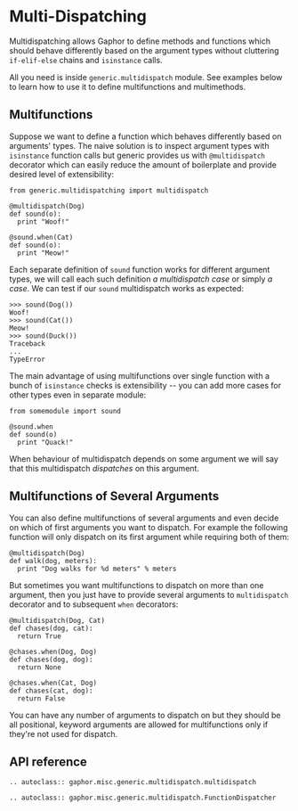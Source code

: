 # Multi-Dispatching

Multidispatching allows Gaphor to define methods and functions which should
behave differently based on the argument types without cluttering
`if-elif-else` chains and `isinstance` calls.

All you need is inside `generic.multidispatch` module. See examples
below to learn how to use it to define multifunctions and multimethods.

## Multifunctions

Suppose we want to define a function which behaves differently based on
arguments' types. The naive solution is to inspect argument types with
`isinstance` function calls but generic provides us with
`@multidispatch` decorator which can easily reduce the amount of
boilerplate and provide desired level of extensibility:

    from generic.multidispatching import multidispatch

    @multidispatch(Dog)
    def sound(o):
      print "Woof!"

    @sound.when(Cat)
    def sound(o):
      print "Meow!"

Each separate definition of `sound` function works for different
argument types, we will call each such definition *a multidispatch case*
or simply *a case*. We can test if our `sound` multidispatch works as
expected:

    >>> sound(Dog())
    Woof!
    >>> sound(Cat())
    Meow!
    >>> sound(Duck())
    Traceback
    ...
    TypeError

The main advantage of using multifunctions over single function with a
bunch of `isinstance` checks is extensibility \-- you can add more cases
for other types even in separate module:

    from somemodule import sound

    @sound.when
    def sound(o)
      print "Quack!"

When behaviour of multidispatch depends on some argument we will say
that this multidispatch *dispatches* on this argument.

## Multifunctions of Several Arguments

You can also define multifunctions of several arguments and even decide
on which of first arguments you want to dispatch. For example the
following function will only dispatch on its first argument while
requiring both of them:

    @multidispatch(Dog)
    def walk(dog, meters):
      print "Dog walks for %d meters" % meters

But sometimes you want multifunctions to dispatch on more than one
argument, then you just have to provide several arguments to
`multidispatch` decorator and to subsequent `when` decorators:

    @multidispatch(Dog, Cat)
    def chases(dog, cat):
      return True

    @chases.when(Dog, Dog)
    def chases(dog, dog):
      return None

    @chases.when(Cat, Dog)
    def chases(cat, dog):
      return False

You can have any number of arguments to dispatch on but they should be
all positional, keyword arguments are allowed for multifunctions only if
they're not used for dispatch.

## API reference

```eval_rst
.. autoclass:: gaphor.misc.generic.multidispatch.multidispatch
```

```eval_rst
.. autoclass:: gaphor.misc.generic.multidispatch.FunctionDispatcher
```
